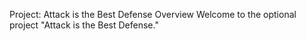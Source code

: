 Project: Attack is the Best Defense
Overview
Welcome to the optional project "Attack is the Best Defense."
